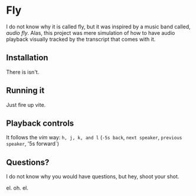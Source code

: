 # Fly

I do not know why it is called fly, but it was inspired by a music band called, *audio fly*. Alas, this project was mere simulation of how to have audio playback visually tracked by the transcript that comes with it.

## Installation

There is isn't.

## Running it

Just fire up vite.

## Playback controls

It follows the *vim* way: `h, j, k, and l` (`-5s back`, `next speaker`, `previous speaker`, '5s forward`)

## Questions?

I do not know why you would have questions, but hey, shoot your shot.

el. oh. el.

